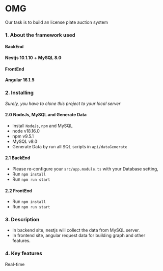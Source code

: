 # OMG
 Our task is to build an license plate auction system

### 1. About the framework used 

#### BackEnd 
**Nestjs 10.1.10** + **MySQL 8.0**

#### FrontEnd
**Angular 16.1.5**

### 2. Installing
*Surely, you have to clone this project to your local server*

#### 2.0 NodeJs, MySQL and Generate Data 
- Install `NodeJs`, `npm` and MySQL
- node v18.16.0
- npm v9.5.1
- MySQL v8.0
- Generate Data by run all SQL scripts in `api/dataGenerate`

#### 2.1 BackEnd 
- Please re-configure your `src/app.module.ts` with your Database setting,  
- Run `npm install` 
- Run `npm run start`

#### 2.2 FrontEnd
- Run `npm install`
- Run `npm run start`

### 3. Description

- In backend site, nestjs will collect the data from MySQL server.
- In frontend site, angular request data for building graph and other features.

### 4. Key features

Real-time
